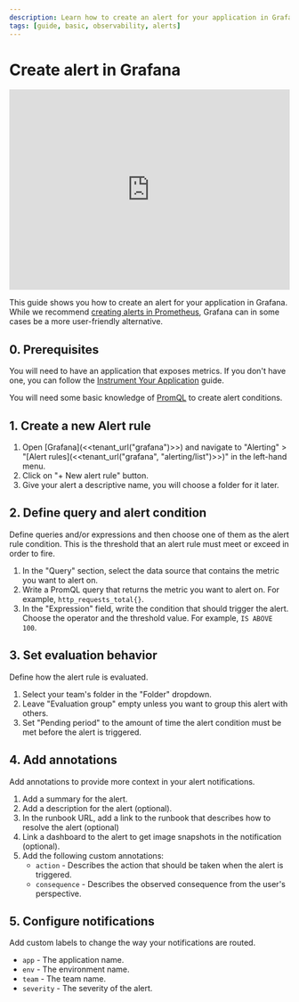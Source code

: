 ```yaml
---
description: Learn how to create an alert for your application in Grafana.
tags: [guide, basic, observability, alerts]
---
```

# Create alert in Grafana

<iframe title="vimeo-player" src="https://player.vimeo.com/video/720001934?h=b3e8e3257b" width="100%" height="360" frameborder="0" allowfullscreen></iframe>

This guide shows you how to create an alert for your application in Grafana. While we recommend [creating alerts in Prometheus][howto-prometheus-alert], Grafana can in some cases be a more user-friendly alternative.

[howto-prometheus-alert]: ./prometheus-basic.md

## 0. Prerequisites

You will need to have an application that exposes metrics. If you don't have one, you can follow the [Instrument Your Application][howto-instrument-application] guide.

You will need some basic knowledge of [PromQL](../../../reference/observability/metrics/promql.md) to create alert conditions.

[howto-instrument-application]: ../metrics/expose.md

## 1. Create a new Alert rule

1. Open [Grafana](<<tenant_url("grafana")>>) and navigate to "Alerting" > "[Alert rules](<<tenant_url("grafana", "alerting/list")>>)" in the left-hand menu.
2. Click on "+ New alert rule" button.
3. Give your alert a descriptive name, you will choose a folder for it later.

## 2. Define query and alert condition

Define queries and/or expressions and then choose one of them as the alert rule condition. This is the threshold that an alert rule must meet or exceed in order to fire.

1. In the "Query" section, select the data source that contains the metric you want to alert on.
2. Write a PromQL query that returns the metric you want to alert on. For example, `http_requests_total{}`.
3. In the "Expression" field, write the condition that should trigger the alert. Choose the operator and the threshold value. For example, `IS ABOVE 100`.

## 3. Set evaluation behavior

Define how the alert rule is evaluated.

1. Select your team's folder in the "Folder" dropdown.
2. Leave "Evaluation group" empty unless you want to group this alert with others.
3. Set "Pending period" to the amount of time the alert condition must be met before the alert is triggered.

## 4. Add annotations

Add annotations to provide more context in your alert notifications.

1. Add a summary for the alert.
2. Add a description for the alert (optional).
3. In the runbook URL, add a link to the runbook that describes how to resolve the alert (optional)
4. Link a dashboard to the alert to get image snapshots in the notification (optional).
5. Add the following custom annotations:
    * `action` - Describes the action that should be taken when the alert is triggered.
    * `consequence` - Describes the observed consequence from the user's perspective.

## 5. Configure notifications

Add custom labels to change the way your notifications are routed.

* `app` - The application name.
* `env` - The environment name.
* `team` - The team name.
* `severity` - The severity of the alert.